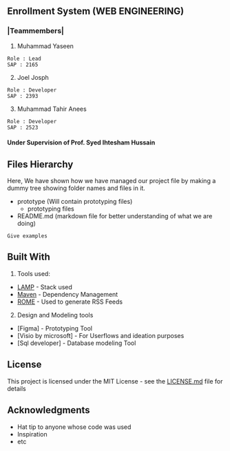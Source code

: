 ## Enrollment System (WEB ENGINEERING)

### |Teammembers|
  1. Muhammad Yaseen
  ```
  Role : Lead
  SAP : 2165
  ```
  2. Joel Josph
  ```
  Role : Developer
  SAP : 2393
  ```
  3. Muhammad Tahir Anees
  ```
  Role : Developer
  SAP : 2523
  ```
#### Under Supervision of Prof. Syed Ihtesham Hussain 


## Files Hierarchy
Here, We have shown how we have managed our project file by making a dummy tree showing folder names and files in it.

* prototype (Will contain prototyping files)
  * prototyping files
* README.md (markdown file for better understanding of what we are doing)
  

```
Give examples
```

## Built With

1. Tools used:
 * [LAMP](https://bitnami.com/stack/lamp/installer) - Stack used
 * [Maven](https://maven.apache.org/) - Dependency Management
 * [ROME](https://rometools.github.io/rome/) - Used to generate RSS Feeds
2. Design and Modeling tools
 * [Figma] - Prototyping Tool
 * [Visio by microsoft] - For Userflows and ideation purposes
 * [Sql developer] - Database modeling Tool
 
## License

This project is licensed under the MIT License - see the [LICENSE.md](LICENSE.md) file for details

## Acknowledgments

* Hat tip to anyone whose code was used
* Inspiration
* etc


